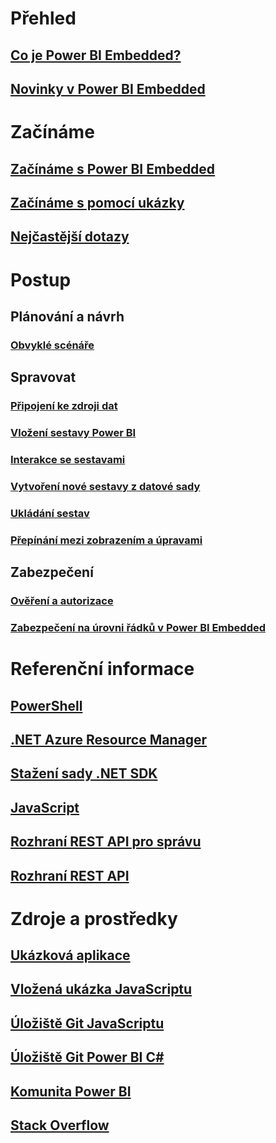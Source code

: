# Přehled
## [Co je Power BI Embedded?](power-bi-embedded-what-is-power-bi-embedded.md)
## [Novinky v Power BI Embedded](power-bi-embedded-whats-new.md)

# Začínáme
## [Začínáme s Power BI Embedded](power-bi-embedded-get-started.md)
## [Začínáme s pomocí ukázky](power-bi-embedded-get-started-sample.md)
## [Nejčastější dotazy](power-bi-embedded-faq.md)

# Postup
## Plánování a návrh
### [Obvyklé scénáře](power-bi-embedded-scenarios.md)

## Spravovat
### [Připojení ke zdroji dat](power-bi-embedded-connect-datasource.md)
### [Vložení sestavy Power BI](power-bi-embedded-embed-report.md)
### [Interakce se sestavami](power-bi-embedded-interact-with-reports.md)
### [Vytvoření nové sestavy z datové sady](power-bi-embedded-create-report-from-dataset.md)
### [Ukládání sestav](power-bi-embedded-save-reports.md)
### [Přepínání mezi zobrazením a úpravami](power-bi-embedded-toggle-mode.md)

## Zabezpečení
### [Ověření a autorizace](power-bi-embedded-app-token-flow.md)
### [Zabezpečení na úrovni řádků v Power BI Embedded](power-bi-embedded-rls.md)

# Referenční informace
## [PowerShell](/powershell/module/azurerm.powerbiembedded)
## [.NET Azure Resource Manager](/dotnet/api/microsoft.azure.management.powerbiembedded)
## [Stažení sady .NET SDK](https://www.nuget.org/profiles/powerbi)
## [JavaScript](https://github.com/Microsoft/PowerBI-JavaScript/wiki)
## [Rozhraní REST API pro správu](/rest/api/powerbiembedded/)
## [Rozhraní REST API](https://msdn.microsoft.com/library/azure/mt711507.aspx)


# Zdroje a prostředky
## [Ukázková aplikace](https://github.com/Azure-Samples/power-bi-embedded-integrate-report-into-web-app/)
## [Vložená ukázka JavaScriptu](https://microsoft.github.io/PowerBI-JavaScript/demo/)
## [Úložiště Git JavaScriptu](https://github.com/Microsoft/PowerBI-JavaScript)
## [Úložiště Git Power BI C#](https://github.com/Microsoft/PowerBI-CSharp)
## [Komunita Power BI](http://community.powerbi.com/t5/Developer/bd-p/Developer)
## [Stack Overflow](http://stackoverflow.com/questions/tagged/powerbi)
